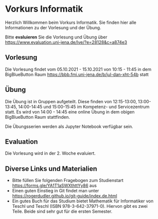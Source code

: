 # Vorkurs Informatik

Herzlich Willkommen beim Vorkurs Informatik. Sie finden hier alle Informationen zu der Vorlesung und der Übung.

Bitte **evaluieren** Sie die Vorlesung und Übung über https://www.evaluation.uni-jena.de/lve/?e=28128&c=a874e3

## Vorlesung 
Die Vorlesung findet vom 05.10.2021 - 15.10.2021 von 10:15 - 11:45 in dem BigBlueButton Raum https://bbb.fmi.uni-jena.de/b/jul-dan-xht-54b statt

## Übung
Die Übung ist in Gruppen aufgeteilt. Diese finden von 12:15-13:00, 13:00-13:45, 14:00-14:45 und 15:00-15:45 im Kompetenz- und Servicezentrum statt. Es wird von 14:00 - 14:45 eine online Übung in dem obigen BigBlueButton Raum stattfinden.

Die Übungsserien werden als Jupyter Notebook verfügbar sein. 

## Evaluation
Die Vorlesung wird in der 2. Woche evaluiert.

## Diverse Links und Materialien
* Bitte füllen Sie folgenden Fragebogen zum Studienstart https://forms.gle/YA1T1aSWXthttYy86 aus
* Einen guten Einstieg in Git findet man unter https://rogerdudler.github.io/git-guide/index.de.html
* Ein gutes Buch für das Studium bietet Mathematik für Informatiker von Teschl und Teschl (ISBN 978-3-642-37971-0). Hiervon gibt es zwei Teile. Beide sind sehr gut für die ersten Semester.

